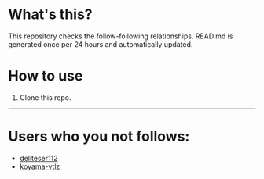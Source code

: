 # What's this?
This repository checks the follow-following relationships.
READ.md is generated once per 24 hours and automatically updated.
# How to use
1. Clone this repo.
 
 --- 
 
 # Users who you not follows: 
  
- [deliteser112](https://github.com/deliteser112/) 
- [koyama-vtlz](https://github.com/koyama-vtlz/) 
